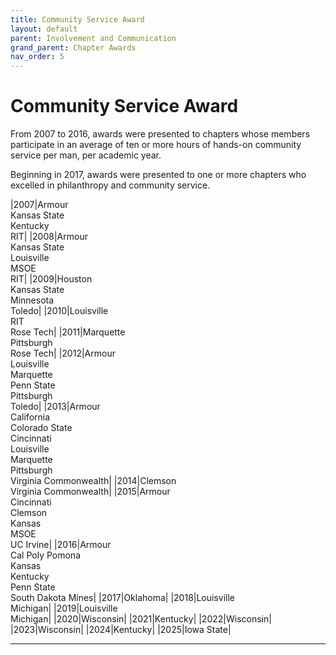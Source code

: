 ```yaml
---
title: Community Service Award
layout: default
parent: Involvement and Communication
grand_parent: Chapter Awards
nav_order: 5
---
```

# Community Service Award

From 2007 to 2016, awards were presented to chapters whose members participate in an average of ten or more hours of hands-on community service per man, per academic year.

Beginning in 2017, awards were presented to one or more chapters who excelled in philanthropy and community service.

|2007|Armour<br>Kansas State<br>Kentucky<br>RIT|
|2008|Armour<br>Kansas State<br>Louisville<br>MSOE<br>RIT|
|2009|Houston<br>Kansas State<br>Minnesota<br>Toledo|
|2010|Louisville<br>RIT<br>Rose Tech|
|2011|Marquette<br>Pittsburgh<br>Rose Tech|
|2012|Armour<br>Louisville<br>Marquette<br>Penn State<br>Pittsburgh<br>Toledo|
|2013|Armour<br>California<br>Colorado State<br>Cincinnati<br>Louisville<br>Marquette<br>Pittsburgh<br>Virginia Commonwealth|
|2014|Clemson<br>Virginia Commonwealth|
|2015|Armour<br>Cincinnati<br>Clemson<br>Kansas<br>MSOE<br>UC Irvine|
|2016|Armour<br>Cal Poly Pomona<br>Kansas<br>Kentucky<br>Penn State<br>South Dakota Mines|
|2017|Oklahoma|
|2018|Louisville<br>Michigan|
|2019|Louisville<br>Michigan|
|2020|Wisconsin|
|2021|Kentucky|
|2022|Wisconsin|
|2023|Wisconsin|
|2024|Kentucky|
|2025|Iowa State|

----